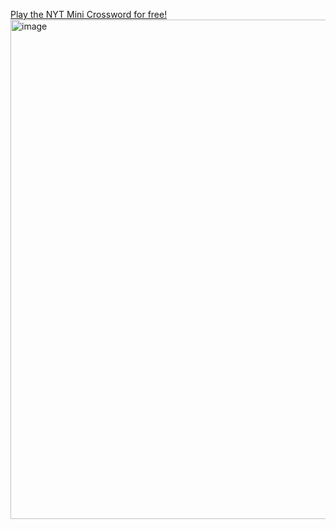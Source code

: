 [Play the NYT Mini Crossword for free!](https://jadenleung.github.io/#/crossword)
<img width="1498" height="799" alt="image" src="https://github.com/user-attachments/assets/e07ea144-0784-4942-b4a4-8265da91e7b9" />



